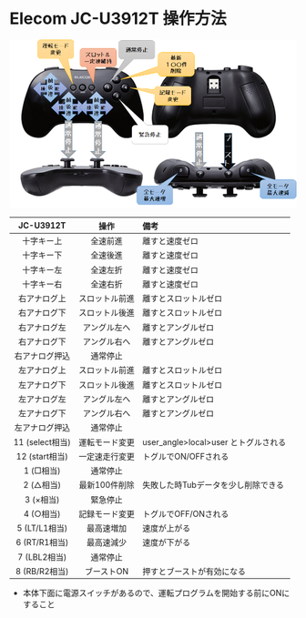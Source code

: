 # Elecom JC-U3912T 操作方法

![JC-U3912T 操作方法](../assets/jc_u3912t.png)

| **JC-U3912T** | **操作** | **備考** |
|:-:|:-:|:-|
| 十字キー上 | 全速前進 | 離すと速度ゼロ |
| 十字キー下 | 全速後進 | 離すと速度ゼロ |
| 十字キー左 | 全速左折 | 離すと速度ゼロ |
| 十字キー右 | 全速右折 | 離すと速度ゼロ |
| 右アナログ上 | スロットル前進 | 離すとスロットルゼロ |
| 右アナログ下 | スロットル後進 | 離すとスロットルゼロ |
| 右アナログ左 | アングル左へ | 離すとアングルゼロ |
| 右アナログ下 | アングル右へ | 離すとアングルゼロ |
| 右アナログ押込 | 通常停止 | |
| 左アナログ上 | スロットル前進 | 離すとスロットルゼロ |
| 左アナログ下 | スロットル後進 | 離すとスロットルゼロ |
| 左アナログ左 | アングル左へ | 離すとアングルゼロ |
| 左アナログ下 | アングル右へ | 離すとアングルゼロ |
| 左アナログ押込 | 通常停止 | |
| 11 (select相当) | 運転モード変更 | user_angle>local>user とトグルされる |
| 12 (start相当) | 一定速走行変更 | トグルでON/OFFされる |
| 1 (□相当) | 通常停止 | |
| 2 (△相当) | 最新100件削除 | 失敗した時Tubデータを少し削除できる |
| 3 (×相当) | 緊急停止 | |
| 4 (○相当) | 記録モード変更 | トグルでOFF/ONされる |
| 5 (LT/L1相当) | 最高速増加 | 速度が上がる |
| 6 (RT/R1相当) | 最高速減少 | 速度が下がる |
| 7 (LBL2相当) | 通常停止 | |
| 8 (RB/R2相当) | ブーストON | 押すとブーストが有効になる |

* 本体下面に電源スイッチがあるので、運転プログラムを開始する前にONにすること
